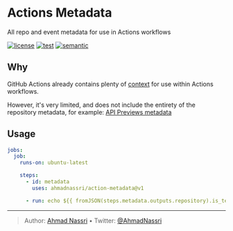 # Actions Metadata

All repo and event metadata for use in Actions workflows

[![license][license-img]][license-url]
[![test][test-img]][test-url]
[![semantic][semantic-img]][semantic-url]

## Why

GitHub Actions already contains plenty of [context][] for use within Actions workflows.

However, it's very limited, and does not include the entirety of the repository metadata, for example: [API Previews metadata][]

## Usage

``` yaml
jobs:
  job:
    runs-on: ubuntu-latest

    steps:
      - id: metadata
        uses: ahmadnassri/action-metadata@v1

      - run: echo ${{ fromJSON(steps.metadata.outputs.repository).is_template }}
```

  [context]: https://docs.github.com/en/actions/reference/context-and-expression-syntax-for-github-actions
  [API Previews metadata]: https://docs.github.com/en/rest/overview/api-previews

----
> Author: [Ahmad Nassri](https://www.ahmadnassri.com/) &bull;
> Twitter: [@AhmadNassri](https://twitter.com/AhmadNassri)

[license-url]: LICENSE
[license-img]: https://badgen.net/github/license/ahmadnassri/action-metadata

[release-url]: https://github.com/ahmadnassri/action-metadata/releases
[release-img]: https://badgen.net/github/release/ahmadnassri/action-metadata

[test-url]: https://github.com/ahmadnassri/action-metadata/actions?query=workflow%3Apush
[test-img]: https://github.com/ahmadnassri/action-metadata/workflows/push/badge.svg

[semantic-url]: https://github.com/ahmadnassri/action-metadata/actions?query=workflow%3Arelease
[semantic-img]: https://badgen.net/badge/📦/semantically%20released/blue
